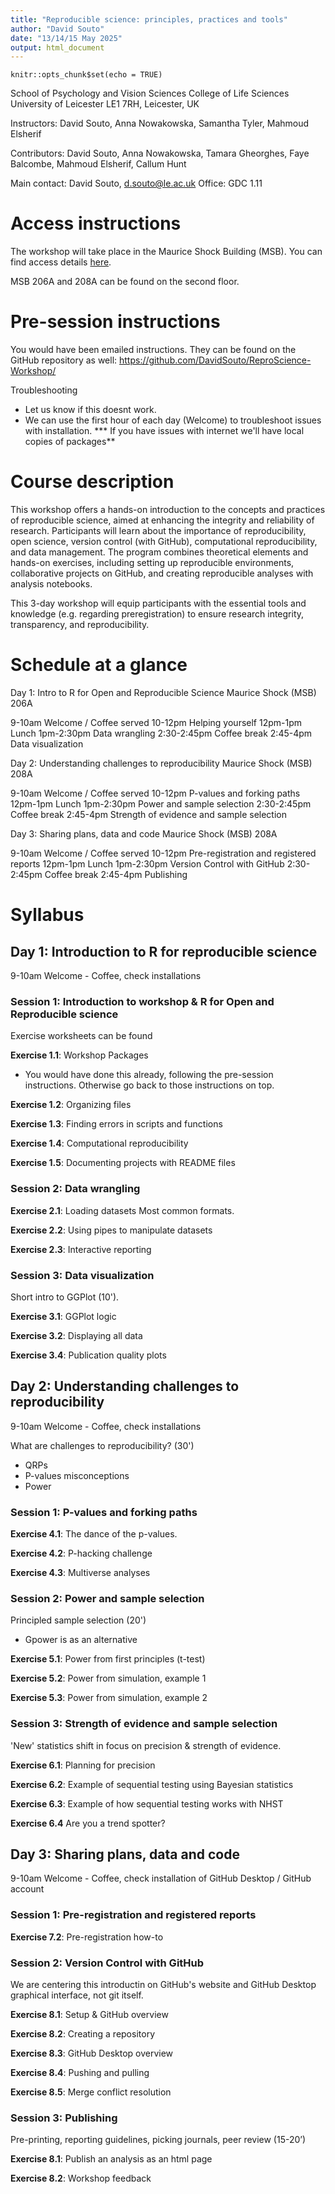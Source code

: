 ```yaml
---
title: "Reproducible science: principles, practices and tools"
author: "David Souto"
date: "13/14/15 May 2025"
output: html_document
---
```


```{r setup, include=FALSE}
knitr::opts_chunk$set(echo = TRUE)
```
School of Psychology and Vision Sciences
College of Life Sciences
University of Leicester
LE1 7RH, Leicester, UK

Instructors: David Souto, Anna Nowakowska, Samantha Tyler, Mahmoud Elsherif

Contributors: David Souto, Anna Nowakowska, Tamara Gheorghes, Faye Balcombe, Mahmoud Elsherif, Callum Hunt

Main contact: 
David Souto, d.souto@le.ac.uk
Office: GDC 1.11

# Access instructions
The workshop will take place in the Maurice Shock Building (MSB). You can find access details [here](https://www.accessable.co.uk/university-of-leicester/access-guides/maurice-shock-building).

MSB 206A and 208A can be found on the second floor. 

# Pre-session instructions 
You would have been emailed instructions. 
They can be found on the GitHub repository as well: https://github.com/DavidSouto/ReproScience-Workshop/

Troubleshooting
* Let us know if this doesnt work.
* We can use the first hour of each day (Welcome) to troubleshoot issues with installation.
*** If you have issues with internet we'll have local copies of packages**

# Course description
This workshop offers a hands-on introduction to the concepts and practices of reproducible science, aimed at enhancing the integrity and reliability of research. Participants will learn about the importance of reproducibility, open science, version control (with GitHub), computational reproducibility, and data management. The program combines theoretical elements and hands-on exercises, including setting up reproducible environments, collaborative projects on GitHub, and creating reproducible analyses with analysis notebooks.

This 3-day workshop will equip participants with the essential tools and knowledge (e.g. regarding preregistration) to ensure research integrity, transparency, and reproducibility.

# Schedule at a glance

Day 1: Intro to R for Open and Reproducible Science
Maurice Shock (MSB) 206A

9-10am Welcome / Coffee served
10-12pm Helping yourself 
12pm-1pm Lunch 
1pm-2:30pm Data wrangling
2:30-2:45pm Coffee break
2:45-4pm Data visualization

Day 2: Understanding challenges to reproducibility
Maurice Shock (MSB) 208A

9-10am Welcome / Coffee served
10-12pm P-values and forking paths
12pm-1pm Lunch 
1pm-2:30pm Power and sample selection
2:30-2:45pm Coffee break
2:45-4pm Strength of evidence and sample selection

Day 3:  Sharing plans, data and code
Maurice Shock (MSB) 208A

9-10am Welcome / Coffee served
10-12pm Pre-registration and registered reports
12pm-1pm Lunch 
1pm-2:30pm Version Control with GitHub 
2:30-2:45pm Coffee break
2:45-4pm Publishing

# Syllabus

## Day 1: Introduction to R for reproducible science
9-10am Welcome - Coffee, check installations

### Session 1: Introduction to workshop & R for Open and Reproducible science

Exercise worksheets can be found 

**Exercise 1.1**: Workshop Packages
* You would have done this already, following the pre-session instructions. Otherwise go back to those instructions on top. 

**Exercise 1.2**: Organizing files

**Exercise 1.3**: Finding errors in scripts and functions

**Exercise 1.4**: Computational reproducibility

**Exercise 1.5**: Documenting projects with README files

### Session 2: Data wrangling 

**Exercise 2.1**: Loading datasets
Most common formats.

**Exercise 2.2**: Using pipes to manipulate datasets

**Exercise 2.3**: Interactive reporting
 
### Session 3: Data visualization

Short intro to GGPlot (10').

**Exercise 3.1**: GGPlot logic

**Exercise 3.2**: Displaying all data

**Exercise 3.4**: Publication quality plots

## Day 2: Understanding challenges to reproducibility

9-10am Welcome - Coffee, check installations

What are challenges to reproducibility? (30')
- QRPs
- P-values misconceptions
- Power

### Session 1: P-values and forking paths
  
**Exercise 4.1**: The dance of the p-values.

**Exercise 4.2**: P-hacking challenge 

**Exercise 4.3**: Multiverse analyses

### Session 2: Power and sample selection

Principled sample selection (20')
- Gpower is as an alternative

**Exercise 5.1**: Power from first principles (t-test) 

**Exercise 5.2**: Power from simulation, example 1

**Exercise 5.3**: Power from simulation, example 2
 
### Session 3: Strength of evidence and sample selection

'New' statistics shift in focus on precision & strength of evidence. 
 
**Exercise 6.1**: Planning for precision 

**Exercise 6.2**: Example of sequential testing using Bayesian statistics 

**Exercise 6.3**: Example of how sequential testing works with NHST 

**Exercise 6.4** Are you a trend spotter?

## Day 3: Sharing plans, data and code

9-10am Welcome - Coffee, check installation of GitHub Desktop / GitHub account

### Session 1: Pre-registration and registered reports

**Exercise 7.2**: Pre-registration how-to

### Session 2: Version Control with GitHub 
We are centering this introductin on GitHub's website and GitHub Desktop graphical interface, not git itself.

**Exercise 8.1**: Setup & GitHub overview

**Exercise 8.2**: Creating a repository 

**Exercise 8.3**: GitHub Desktop overview

**Exercise 8.4**: Pushing and pulling 

**Exercise 8.5**: Merge conflict resolution

### Session 3: Publishing
Pre-printing, reporting guidelines, picking journals, peer review (15-20’)

**Exercise 8.1**: Publish an analysis as an html page  

**Exercise 8.2**: Workshop feedback